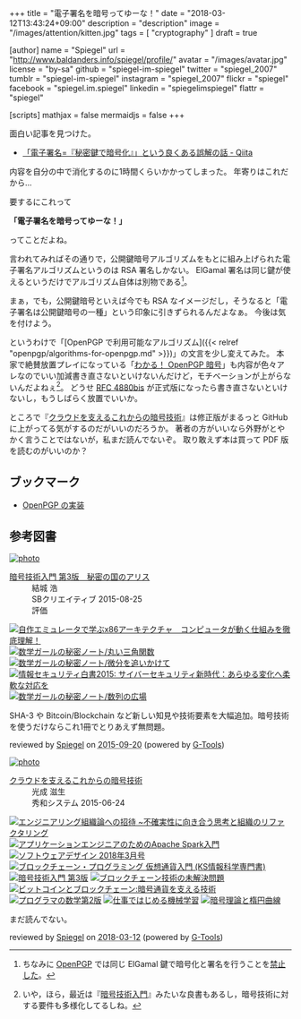+++
title = "電子署名を暗号ってゆーな！"
date =  "2018-03-12T13:43:24+09:00"
description = "description"
image = "/images/attention/kitten.jpg"
tags = [ "cryptography" ]
draft = true

[author]
  name      = "Spiegel"
  url       = "http://www.baldanders.info/spiegel/profile/"
  avatar    = "/images/avatar.jpg"
  license   = "by-sa"
  github    = "spiegel-im-spiegel"
  twitter   = "spiegel_2007"
  tumblr    = "spiegel-im-spiegel"
  instagram = "spiegel_2007"
  flickr    = "spiegel"
  facebook  = "spiegel.im.spiegel"
  linkedin  = "spiegelimspiegel"
  flattr    = "spiegel"

[scripts]
  mathjax = false
  mermaidjs = false
+++

面白い記事を見つけた。

- [「電子署名=『秘密鍵で暗号化』」という良くある誤解の話 - Qiita](https://qiita.com/angel_p_57/items/d7ffb9ec13b4dde3357d)

内容を自分の中で消化するのに1時間くらいかかってしまった。
年寄りはこれだから...

要するにこれって

**「電子署名を暗号ってゆーな！」**

ってことだよね。

言われてみればその通りで，公開鍵暗号アルゴリズムをもとに組み上げられた電子署名アルゴリズムというのは RSA 署名しかない。
ElGamal 署名は同じ鍵が使えるというだけでアルゴリズム自体は別物である[^elg1]。

[^elg1]: ちなみに [OpenPGP] では同じ ElGamal 鍵で暗号化と署名を行うことを[禁止した](https://lists.gnupg.org/pipermail/gnupg-users/2003-November/020772.html)。

まぁ，でも，公開鍵暗号といえば今でも RSA なイメージだし，そうなると「電子署名は公開鍵暗号の一種」という印象に引きずられるんだよなぁ。
今後は気を付けよう。

というわけで「[OpenPGP で利用可能なアルゴリズム]({{< relref "openpgp/algorithms-for-openpgp.md" >}})」の文言を少し変えてみた。
本家で絶賛放置プレイになっている「[わかる！ OpenPGP 暗号](http://www.baldanders.info/spiegel/archive/pgpdump/openpgp.shtml)」も内容が色々アレなのでいい加減書き直さないといけないんだけど，モチベーションが上がらないんだよねぇ[^openpgp1]。
どうせ [RFC 4880bis] が正式版になったら書き直さないといけないし，もうしばらく放置でいいか。

[^openpgp1]: いや，ほら，最近は『[暗号技術入門](http://www.amazon.co.jp/exec/obidos/ASIN/B015643CPE/baldandersinf-22/)』みたいな良書もあるし，暗号技術に対する要件も多様化してるしね。

ところで『[クラウドを支えるこれからの暗号技術](http://herumi.github.io/ango/)』は修正版がまるっと GitHub に上がってる気がするのだがいいのだろうか。
著者の方がいいなら外野がとやかく言うことではないが，私まだ読んでないぞ。
取り敢えず本は買って PDF 版を読むのがいいのか？

[OpenPGP]: http://openpgp.org/
[RFC 4880bis]: https://datatracker.ietf.org/doc/draft-ietf-openpgp-rfc4880bis/ "draft-ietf-openpgp-rfc4880bis - OpenPGP Message Format"

## ブックマーク

- [OpenPGP の実装](/openpgp/)

## 参考図書

<div class="hreview" ><a class="item url" href="http://www.amazon.co.jp/exec/obidos/ASIN/B015643CPE/baldandersinf-22/"><img src="http://ecx.images-amazon.com/images/I/51t6yHHVwEL._SL160_.jpg" alt="photo" class="photo"  /></a><dl ><dt class="fn"><a class="item url" href="http://www.amazon.co.jp/exec/obidos/ASIN/B015643CPE/baldandersinf-22/">暗号技術入門 第3版　秘密の国のアリス</a></dt><dd>結城 浩 </dd><dd>SBクリエイティブ 2015-08-25</dd><dd>評価<abbr class="rating" title="5"><img src="http://g-images.amazon.com/images/G/01/detail/stars-5-0.gif" alt="" /></abbr> </dd></dl><p class="similar"><a href="http://www.amazon.co.jp/exec/obidos/ASIN/B0148FQNVC/baldandersinf-22/" target="_top"><img src="http://images.amazon.com/images/P/B0148FQNVC.09._SCTHUMBZZZ_.jpg"  alt="自作エミュレータで学ぶx86アーキテクチャ　コンピュータが動く仕組みを徹底理解！"  /></a> <a href="http://www.amazon.co.jp/exec/obidos/ASIN/B00W6NCLJM/baldandersinf-22/" target="_top"><img src="http://images.amazon.com/images/P/B00W6NCLJM.09._SCTHUMBZZZ_.jpg"  alt="数学ガールの秘密ノート/丸い三角関数"  /></a> <a href="http://www.amazon.co.jp/exec/obidos/ASIN/B00Y9EYOIW/baldandersinf-22/" target="_top"><img src="http://images.amazon.com/images/P/B00Y9EYOIW.09._SCTHUMBZZZ_.jpg"  alt="数学ガールの秘密ノート/微分を追いかけて"  /></a> <a href="http://www.amazon.co.jp/exec/obidos/ASIN/B012BYBTZC/baldandersinf-22/" target="_top"><img src="http://images.amazon.com/images/P/B012BYBTZC.09._SCTHUMBZZZ_.jpg"  alt="情報セキュリティ白書2015: サイバーセキュリティ新時代：あらゆる変化へ柔軟な対応を"  /></a> <a href="http://www.amazon.co.jp/exec/obidos/ASIN/B00W6NCLL0/baldandersinf-22/" target="_top"><img src="http://images.amazon.com/images/P/B00W6NCLL0.09._SCTHUMBZZZ_.jpg"  alt="数学ガールの秘密ノート/数列の広場"  /></a> </p>
<p class="description">SHA-3 や Bitcoin/Blockchain など新しい知見や技術要素を大幅追加。暗号技術を使うだけならこれ1冊でとりあえず無問題。</p>
<p class="gtools" >reviewed by <a href='#maker' class='reviewer'>Spiegel</a> on <abbr class="dtreviewed" title="2015-09-20">2015-09-20</abbr> (powered by <a href="http://www.goodpic.com/mt/aws/index.html" >G-Tools</a>)</p>
</div>

<div class="hreview" ><a class="item url" href="http://www.amazon.co.jp/exec/obidos/ASIN/479804413X/baldandersinf-22/"><img src="https://images-fe.ssl-images-amazon.com/images/I/41ZOQaZu0SL._SL160_.jpg" alt="photo" class="photo"  /></a><dl ><dt class="fn"><a class="item url" href="http://www.amazon.co.jp/exec/obidos/ASIN/479804413X/baldandersinf-22/">クラウドを支えるこれからの暗号技術</a></dt><dd>光成 滋生 </dd><dd>秀和システム 2015-06-24</dd></dl><p class="similar"><a href="http://www.amazon.co.jp/exec/obidos/ASIN/4774196053/baldandersinf-22/" target="_blank"><img src="http://images.amazon.com/images/P/4774196053.09._SCTHUMBZZZ_.jpg"  alt="エンジニアリング組織論への招待 ~不確実性に向き合う思考と組織のリファクタリング"  /></a> <a href="http://www.amazon.co.jp/exec/obidos/ASIN/4798053775/baldandersinf-22/" target="_blank"><img src="http://images.amazon.com/images/P/4798053775.09._SCTHUMBZZZ_.jpg"  alt="アプリケーションエンジニアのためのApache Spark入門"  /></a> <a href="http://www.amazon.co.jp/exec/obidos/ASIN/B0788XWJQX/baldandersinf-22/" target="_blank"><img src="http://images.amazon.com/images/P/B0788XWJQX.09._SCTHUMBZZZ_.jpg"  alt="ソフトウェアデザイン 2018年3月号"  /></a> <a href="http://www.amazon.co.jp/exec/obidos/ASIN/4061538314/baldandersinf-22/" target="_blank"><img src="http://images.amazon.com/images/P/4061538314.09._SCTHUMBZZZ_.jpg"  alt="ブロックチェーン・プログラミング 仮想通貨入門 (KS情報科学専門書)"  /></a> <a href="http://www.amazon.co.jp/exec/obidos/ASIN/4797382228/baldandersinf-22/" target="_blank"><img src="http://images.amazon.com/images/P/4797382228.09._SCTHUMBZZZ_.jpg"  alt="暗号技術入門 第3版"  /></a> <a href="http://www.amazon.co.jp/exec/obidos/ASIN/4822258424/baldandersinf-22/" target="_blank"><img src="http://images.amazon.com/images/P/4822258424.09._SCTHUMBZZZ_.jpg"  alt="ブロックチェーン技術の未解決問題"  /></a> <a href="http://www.amazon.co.jp/exec/obidos/ASIN/4757103670/baldandersinf-22/" target="_blank"><img src="http://images.amazon.com/images/P/4757103670.09._SCTHUMBZZZ_.jpg"  alt="ビットコインとブロックチェーン:暗号通貨を支える技術"  /></a> <a href="http://www.amazon.co.jp/exec/obidos/ASIN/4797395451/baldandersinf-22/" target="_blank"><img src="http://images.amazon.com/images/P/4797395451.09._SCTHUMBZZZ_.jpg"  alt="プログラマの数学第2版"  /></a> <a href="http://www.amazon.co.jp/exec/obidos/ASIN/4873118255/baldandersinf-22/" target="_blank"><img src="http://images.amazon.com/images/P/4873118255.09._SCTHUMBZZZ_.jpg"  alt="仕事ではじめる機械学習"  /></a> <a href="http://www.amazon.co.jp/exec/obidos/ASIN/4627847513/baldandersinf-22/" target="_blank"><img src="http://images.amazon.com/images/P/4627847513.09._SCTHUMBZZZ_.jpg"  alt="暗号理論と楕円曲線"  /></a> </p>
<p class="description">まだ読んでない。</p>
<p class="gtools" >reviewed by <a href='#maker' class='reviewer'>Spiegel</a> on <abbr class="dtreviewed" title="2018-03-12">2018-03-12</abbr> (powered by <a href="http://www.goodpic.com/mt/aws/index.html" >G-Tools</a>)</p>
</div>
